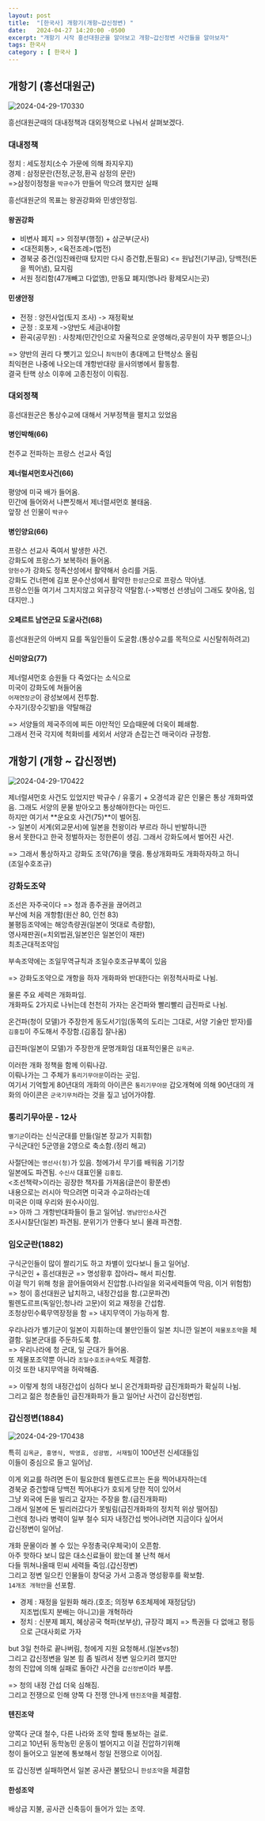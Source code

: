 ```yaml
---
layout: post
title:  "[한국사] 개항기(개항~갑신정변) "
date:   2024-04-27 14:20:00 -0500
excerpt: "개항기 시작 흥선대원군을 알아보고 개항~갑신정변 사건들을 알아보자"
tags: 한국사
category : [ 한국사 ]
---
```


## 개항기 (흥선대원군)

<img src="https://i.ibb.co/x7dgWZj/2024-04-29-170330.png" alt="2024-04-29-170330" border="0">

흥선대원군때의 대내정책과 대외정책으로 나눠서 살펴보겠다.  


### 대내정책

정치 : 세도정치(소수 가문에 의해 좌지우지)  
경제 : 삼정문란(전정,군정,환곡 삼정의 문란)  
=>삼정이정청을 `박규수`가 만들어 막으려 했지만 실패  

흥선대원군의 목표는 왕권강화와 민생안정임.  

#### 왕권강화

+ 비변사 폐지 => 의정부(행정) + 삼군부(군사)
+ <대전회통>, <육전조례>(법전)
+ 경북궁 중건(임진왜란때 탔지만 다시 증건함,돈필요) <= 원납전(기부금), 당백전(돈을 찍어냄), 묘지림
+ 서원 정리함(47개빼고 다없앰), 만동묘 폐지(명나라 황제모시는곳)


#### 민생안정

+ 전정 : 양전사업(토지 조사) -> 재정확보
+ 군정 : 호포제 ->양반도 세금내야함
+ 환곡(공무원) : 사창제(민간인으로 자율적으로 운영해라,공무원이 자꾸 삥뜯으니;)

=> 양반의 권리 다 뺏기고 있으니 `최익현`이 총대메고 탄핵상소 올림  
최익현은 나중에 나오는데 개항반대랑 을사의병에서 활동함.  
결국 탄핵 상소 이후에 고종친정이 이뤄짐.  

### 대외정책

흥선대원군은 통상수교에 대해서 거부정책을 펼치고 있었음  

#### 병인박해(66)

천주교 전파하는 프랑스 선교사 죽임  

#### 제너럴셔먼호사건(66)

평양에 미국 배가 들어옴.  
민간에 들어와서 나쁜짓해서 제너렬셔먼호 불태움.  
앞장 선 인물이 `박규수`

#### 병인양요(66)

프랑스 선교사 죽여서 발생한 사건.  
강화도에 프랑스가 보복하러 들어옴.  
`양헌수`가 강화도 정족산성에서 활약해서 승리를 거둠.  
강화도 건너편에 김포 문수산성에서 활약한 `한성근`으로 프랑스 막아냄.  
프랑스인들 여기서 그치지않고 외규장각 약탈함.(->박병선 선생님이 그래도 찾아옴, 임대지만..)  

#### 오페르트 남연군묘 도굴사건(68)

흥선대원군의 아버지 묘를 독일인들이 도굴함.(통상수교를 목적으로 시신탈취하려고)  

#### 신미양요(77)

제너럴셔먼호 승원들 다 죽었다는 소식으로  
미국이 강화도에 쳐들어옴  
`어재연장군`이 광성보에서 전투함.  
수자기(장수깃발)을 약탈해감  

=> 서양들의 제국주의에 찌든 야만적인 모습때문에 더욱이 폐쇄함.  
그래서 전국 각지에 척화비를 세외서 서양과 손잡는건 매국이라 규정함.  



## 개항기 (개항 ~ 갑신정변)

<img src="https://i.ibb.co/KsmRWWX/2024-04-29-170422.png" alt="2024-04-29-170422" border="0">

제너럴셔먼호 사건도 있었지만 박규수 / 유홍기 + 오경석과 같은 인물은
통상 개화파였음. 그래도 서양의 문물 받아오고 통상해야한다는 마인드.  
하지만 여기서 **운요호 사건(75)**이 벌어짐.  
-> 일본이 서계(외교문서)에 일본을 천왕이라 부르라 하니 반발하니깐  
용서 못한다고 한국 정벌하자는 정한론이 생김. 그래서 강화도에서 벌어진 사건.  

=> 그래서 통상하자고 강화도 조약(76)을 맺음. 통상개화파도 개화하자하고 하니  
(조일수호조규)  

### 강화도조약

조선은 자주국이다 => 청과 종주권을 끊어려고  
부산에 처음 개항함(원산 80, 인천 83)  
불평등조약에는 해앙측량권(일본이 멋대로 측량함),  
영사재판권(=치외법권,일본인은 일본인이 재판)  
최초근대적조약임  

부속조약에는 조일무역규칙과 조일수호조규부록이 있음  


=> 강화도조약으로 개항을 하자 개화파와 반대한다는 위정척사파로 나뉨.  

물론 주요 세력은 개화파임.  
개화파도 2가지로 나뉘는데 천천히 가자는 온건파와 빨리빨리 급진파로 나뉨.  

온건파(청이 모델)가 주장한게 동도서기임(동쪽의 도리는 그대로, 서양 기술만 받자)를  
`김홍집`이 주도해서 주장함.(김홍집 잘나옴)  

급진파(일본이 모델)가 주장한개 문명개화임 대표적인물은 `김옥균`.  

이러한 개화 정책을 함께 이뤄나감.  
이뤄나가는 그 주체가 `통리기무아문`이라는 곳임.  
여기서 기억할게 80년대의 개화의 아이콘은 `통리기무아문`
갑오개혁에 의해 90년대의 개화의 아이콘은 `군국기무처`라는 것을 짚고 넘어가야함.  

### 통리기무아문 - 12사

`별기군`이라는 신식군대를 만듦(일본 장교가 지휘함)  
구식군대인 5군영을 2영으로 축소함.(정리 해고)  

사절단에는 `영선사(청)`가 있음. 청에가서 무기를 배워옴 기기창  
일본에도 파견됨. `수신사` 대표인물 `김홍집`.  
<조선책략>이라는 굉장한 책자를 가져옴(글쓴이 황쭌셴)  
내용으로는 러시아 막으려면 미국과 수교하라는데  
미국은 이때 우리와 원수사이임.  
=> 아까 그 개항반대파들이 들고 일어남. `영남만인소`사건  
조사시찰단(일본) 파견됨. 분위기가 안좋다 보니 몰래 파견함.  


### 임오군란(1882)

구식군인들이 많이 짤리기도 하고 차별이 있다보니 들고 일어남.  
구식군인 + 흥선대원군 => 명성황후 잡아라~ 해서 피신함.  
이걸 막기 위해 청을 끌어들여와서 진압함.(나라일을 외국세력들여 막음, 이거 위험함)  
=> 청이 흥선대원군 납치하고, 내정간섭을 함.(고문파견)  
묄렌도르프(독일인;청나라 고문)이 외교 재정을 간섭함.  
조청상민수륙무역장정을 함 => 내지무역이 가능하게 함.  

우리나라가 별기군이 일본이 지휘하는데 불만인들이 일본 치니깐
일본이 `제물포조약`을 체결함. 일본군대를 주둔하도록 함.  
=> 우리나라에 청 군대, 일 군대가 들어옴.  
또 제물포조약뿐 아니라 `조일수호조규속약`도 체결함.  
이것 또한 내지무역을 허락해줌.  


=> 이렇게 청의 내정간섭이 심하다 보니 온건개화파랑 급진개화파가 확실히 나뉨.  
그리고 젊은 청춘들인 급진개화파가 들고 일어난 사건이 갑신정변임.  


### 갑신정변(1884)

<img src="https://i.ibb.co/nrkGT4w/2024-04-29-170438.png" alt="2024-04-29-170438" border="0">

특히 `김옥균, 홍영식, 박영효, 성광범, 서재필`이 100년전 신세대들임  
이들이 중심으로 들고 일어남.  

이게 외교를 하려면 돈이 필요한데 뮐렌도르프는 돈을 찍어내자하는데  
경북궁 증건할때 당백전 찍어내다가 호되게 당한 적이 있어서  
그냥 외국에 돈을 빌리고 갚자는 주장을 함.(급진개화파)  
그래서 일본에 돈 빌리러갔다가 못빌림(급진개화파의 정치적 위상 떨어짐)  
그런데 청나라 병력이 일부 철수 되자 내정간섭 벗어나려면 지금이다 싶어서  
갑신정변이 일어남.  

개화 문물이라 볼 수 있는 우정총국(우체국)이 오픈함.  
아주 핫하다 보니 많은 대소신료들이 왔는데 불 난척 해서  
다들 뛰쳐나올때 민씨 세력들 죽임.(갑신정변)  
그리고 정변 일으킨 인물들이 창덕궁 가서 고종과 명성황후를 확보함.  
`14개조 개혁안`을 선포함.  
+ 경제 : 재정을 일원화 해라.(호조; 의정부 6조체제에 재정담당)  
  지조법(토지 분배는 아니고)을 개혁하라
+ 정치 : 신분제 폐지, 혜상공국 혁파(보부상), 규장각 폐지
  => 특권들 다 없애고 평등으로 근대사회로 가자

but 3일 천하로 끝나버림, 청에게 지원 요청해서.(일본vs청)  
그리고 갑신정변을 일본 힘 좀 빌려서 정변 일으키려 했지만  
청의 진압에 의해 실패로 돌아간 사건을 `갑신정변`이라 부름.

=> 청의 내정 간섭 더욱 심해짐.  
그리고 전쟁으로 인해 양쪽 다 전쟁 안나게 `텐진조약`을 체결함.  


#### 텐진조약

양쪽다 군대 철수, 다른 나라와 조약 할때 통보하는 걸로.  
그리고 10년뒤 동학농민 운동이 벌어지고 이걸 진압하기위해  
청이 들어오고 일본에 통보해서 청일 전쟁으로 이어짐.  

또 갑신정변 실패하면서 일본 공사관 불탔으니 `한성조약`을 체결함


#### 한성조약

배상금 지불, 공사관 신축등이 들어가 있는 조약.